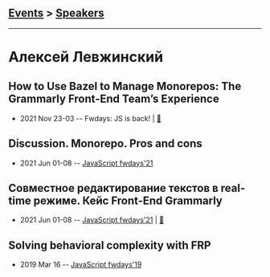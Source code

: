 ## [Events](../README.md) > [Speakers](../speakers.md)
---

# Алексей Левжинский

## How to Use Bazel to Manage Monorepos: The Grammarly Front-End Team’s Experience
- 2021 Nov 23-03 -- Fwdays: JS is back!  | [:notebook:](https://www.slideshare.net/fwdays/how-to-use-bazel-to-manage-monorepos-the-grammarly-frontend-teams-experience-oleksii-levzhynskyi)  
## Discussion. Monorepo. Pros and cons
- 2021 Jun 01-08 -- [JavaScript fwdays&#39;21](https://youtu.be/BOitBqzP_ic)    
## Совместное редактирование текстов в real-time режиме. Кейс Front-End Grammarly
- 2021 Jun 01-08 -- [JavaScript fwdays&#39;21](https://youtu.be/dIEoS9_WsJU)  | [:notebook:](https://www.slideshare.net/fwdays/realtime-collaborative-text-editing-on-grammarlys-frontend-team-oleksii-levzhynskyi)  
## Solving behavioral complexity with FRP
- 2019 Mar 16 -- [JavaScript fwdays&#39;19](https://fwdays.com/en/event/js-fwdays-2019/review/solving-behavioral-complexity-with-frp)    
